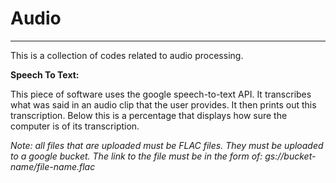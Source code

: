 # Audio
---
This is a collection of codes related to audio processing. 

**Speech To Text:**

This piece of software uses the google speech-to-text API. It transcribes what was said in an audio clip that the user provides. It then prints out this transcription. Below this is a percentage that displays how sure the computer is of its transcription.

_Note: all files that are uploaded must be FLAC files. They must be uploaded to a google bucket. The link to the file must be in the form of: gs://bucket-name/file-name.flac_
